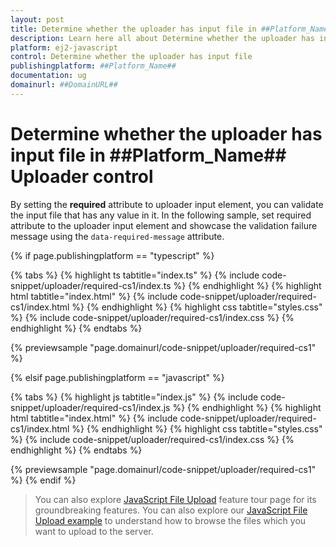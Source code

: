 ```yaml
---
layout: post
title: Determine whether the uploader has input file in ##Platform_Name## Uploader control | Syncfusion
description: Learn here all about Determine whether the uploader has input file in Syncfusion ##Platform_Name## Uploader control of Syncfusion Essential JS 2 and more.
platform: ej2-javascript
control: Determine whether the uploader has input file 
publishingplatform: ##Platform_Name##
documentation: ug
domainurl: ##DomainURL##
---
```


# Determine whether the uploader has input file in ##Platform_Name## Uploader control

By setting the **required** attribute to uploader input element, you can validate the input file that has any value in it. In the following sample, set required attribute to the uploader input element and showcase the validation failure message using the `data-required-message` attribute.

{% if page.publishingplatform == "typescript" %}

 {% tabs %}
{% highlight ts tabtitle="index.ts" %}
{% include code-snippet/uploader/required-cs1/index.ts %}
{% endhighlight %}
{% highlight html tabtitle="index.html" %}
{% include code-snippet/uploader/required-cs1/index.html %}
{% endhighlight %}
{% highlight css tabtitle="styles.css" %}
{% include code-snippet/uploader/required-cs1/index.css %}
{% endhighlight %}
{% endtabs %}
        
{% previewsample "page.domainurl/code-snippet/uploader/required-cs1" %}

{% elsif page.publishingplatform == "javascript" %}

{% tabs %}
{% highlight js tabtitle="index.js" %}
{% include code-snippet/uploader/required-cs1/index.js %}
{% endhighlight %}
{% highlight html tabtitle="index.html" %}
{% include code-snippet/uploader/required-cs1/index.html %}
{% endhighlight %}
{% highlight css tabtitle="styles.css" %}
{% include code-snippet/uploader/required-cs1/index.css %}
{% endhighlight %}
{% endtabs %}

{% previewsample "page.domainurl/code-snippet/uploader/required-cs1" %}
{% endif %}

> You can also explore [JavaScript File Upload](https://www.syncfusion.com/javascript-ui-controls/js-file-upload) feature tour page for its groundbreaking features. You can also explore our [JavaScript File Upload example](https://ej2.syncfusion.com/demos/#/material/uploader/default.html) to understand how to browse the files which you want to upload to the server.